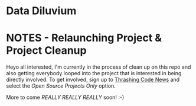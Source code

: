 # Data Diluvium

# NOTES - Relaunching Project & Project Cleanup

Heyo all interested, I'm currently in the process of clean up on this repo and also getting everybody looped into the project that is interested in being directly involved. To get involved, sign up to [Thrashing Code News](https://adron.us11.list-manage.com/subscribe?u=7f73ff0427183b9b64e1f336a&id=a6fc3efde0) and select the *Open Source Projects Only* option.

More to come *REALLY REALLY REALLY* soon!  :-)
